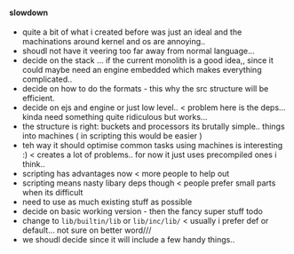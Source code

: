 #### slowdown 
- quite a bit of what i created before was just an ideal and the machinations around kernel and os are annoying.. 
- shoudl not have it veering too far away from normal language...
- decide on the stack ... if the current monolith is a good idea,, since it could maybe need an engine embedded which makes everything complicated.. 
- decide on how to do the formats - this why the src structure will be efficient. 
- decide on ejs and engine or just low level.. < problem here is the deps... kinda need something quite ridiculous but works... 
- the structure is right: buckets and processors its brutally simple.. things into machines ( in scripting this would be easier ) 
- teh way it should optimise common tasks using machines is interesting :) < creates a lot of problems..  for now it just uses precompiled ones i think.. 
- scripting has advantages now < more people to help out
- scripting means nasty libary deps though < people prefer small parts when its difficult
- need to use as much existing stuff as possible
- decide on basic working version - then the fancy super stuff
todo
- change to `lib/builtin/lib` or `lib/inc/lib/` < usually i prefer def or default... not sure on better word///
- we shoudl decide since it will include a few handy things.. 
